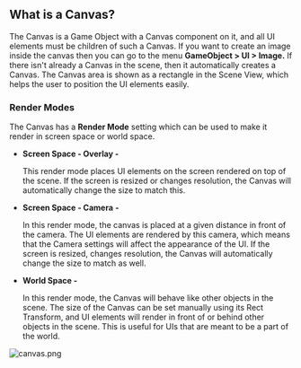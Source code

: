 ## What is a Canvas?

The Canvas is a Game Object with a Canvas component on it, and all UI elements must be children of such a Canvas. If you want to create an image inside the canvas then you can go to the menu **GameObject > UI > Image.** If there isn't already a Canvas in the scene, then it automatically creates a Canvas. The Canvas area is shown as a rectangle in the Scene View, which helps the user to position the UI elements easily.

### Render Modes

The Canvas has a **Render Mode** setting which can be used to make it render in screen space or world space.

- **Screen Space - Overlay -**
    
    This render mode places UI elements on the screen rendered on top of the scene. If the screen is resized or changes resolution, the Canvas will automatically change the size to match this.
    
- **Screen Space - Camera** **-**
    
    In this render mode, the canvas is placed at a given distance in front of the camera. The UI elements are rendered by this camera, which means that the Camera settings will affect the appearance of the UI. If the screen is resized, changes resolution, the Canvas will automatically change the size to match as well.
    
- **World Space -**
    
    In this render mode, the Canvas will behave like other objects in the scene. The size of the Canvas can be set manually using its Rect Transform, and UI elements will render in front of or behind other objects in the scene. This is useful for UIs that are meant to be a part of the world.
    

![canvas.png](https://s3-us-west-2.amazonaws.com/secure.notion-static.com/5592545f-fdf2-42fc-9e11-ddc7c4f81ed2/canvas.png)
